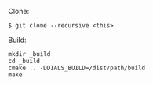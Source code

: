 
Clone:
```
$ git clone --recursive <this>
```

Build:
```
mkdir _build
cd _build
cmake .. -DDIALS_BUILD=/dist/path/build
make
```
